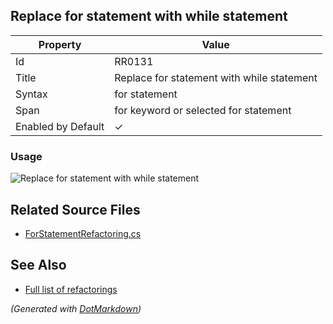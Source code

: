 ## Replace for statement with while statement

| Property           | Value                                      |
| ------------------ | ------------------------------------------ |
| Id                 | RR0131                                     |
| Title              | Replace for statement with while statement |
| Syntax             | for statement                              |
| Span               | for keyword or selected for statement      |
| Enabled by Default | &#x2713;                                   |

### Usage

![Replace for statement with while statement](../../images/refactorings/ReplaceForWithWhile.png)

## Related Source Files

* [ForStatementRefactoring.cs](../../src/Refactorings/CSharp/Refactorings/ForStatementRefactoring.cs)

## See Also

* [Full list of refactorings](Refactorings.md)

*\(Generated with [DotMarkdown](http://github.com/JosefPihrt/DotMarkdown)\)*
